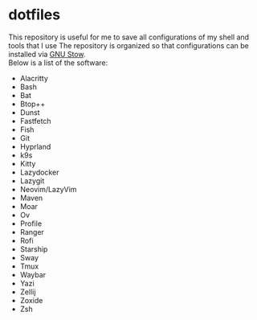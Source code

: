 # dotfiles

This repository is useful for me to save all configurations of my shell and tools that I use 
The repository is organized so that configurations can be installed via [GNU Stow](https://www.gnu.org/software/stow/).  
Below is a list of the software:  
- Alacritty
- Bash
- Bat
- Btop++
- Dunst
- Fastfetch
- Fish
- Git
- Hyprland
- k9s
- Kitty
- Lazydocker
- Lazygit
- Neovim/LazyVim
- Maven
- Moar
- Ov
- Profile
- Ranger
- Rofi
- Starship
- Sway
- Tmux
- Waybar
- Yazi
- Zellij
- Zoxide
- Zsh
